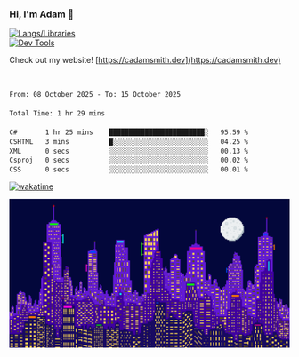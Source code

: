 ### Hi, I'm Adam 👋

[![Langs/Libraries](https://skillicons.dev/icons?i=cs,dotnet,js,css,html,sass,ts,jquery,bootstrap)](https://skillicons.dev)
<br/>
[![Dev Tools](https://skillicons.dev/icons?i=git,github,githubactions,visualstudio)](https://skillicons.dev)

Check out my website! [https://cadamsmith.dev](https://cadamsmith.dev)

<br/>

<!--START_SECTION:waka-->

```txt
From: 08 October 2025 - To: 15 October 2025

Total Time: 1 hr 29 mins

C#       1 hr 25 mins    ████████████████████████░   95.59 %
CSHTML   3 mins          █░░░░░░░░░░░░░░░░░░░░░░░░   04.25 %
XML      0 secs          ░░░░░░░░░░░░░░░░░░░░░░░░░   00.13 %
Csproj   0 secs          ░░░░░░░░░░░░░░░░░░░░░░░░░   00.02 %
CSS      0 secs          ░░░░░░░░░░░░░░░░░░░░░░░░░   00.01 %
```

<!--END_SECTION:waka-->

[![wakatime](https://wakatime.com/badge/user/2234bda2-efd3-47c5-8724-79108edfe9aa.svg)](https://wakatime.com/@2234bda2-efd3-47c5-8724-79108edfe9aa)

![Pixelated city at night](./media/city.gif)
